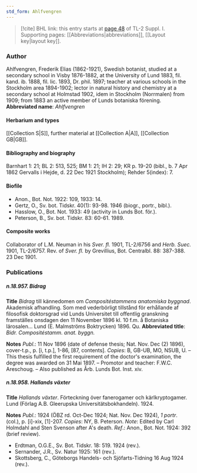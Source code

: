 ```yaml
---
std_form: Ahlfvengren
---
```


> [!cite] BHL link: this entry starts at [page 48](https://www.biodiversitylibrary.org/page/33264737) of TL-2 Suppl. I.
> Supporting pages: [[Abbreviations|abbreviations]], [[Layout key|layout key]].

### Author

Ahlfvengren, Frederik Elias (1862-1921), Swedish botanist, studied at a secondary school in Visby 1876-1882, at the University of Lund 1883, fil. kand. ib. 1888, fil. lic. 1893, Dr. phil. 1897; teacher at various schools in the Stockholm area 1894-1902; lector in natural history and chemistry at a secondary school at Holmstad 1902, idem in Stockholm (Norrmalen) from 1909; from 1883 an active member of Lunds botaniska förening. 
**Abbreviated name**: *Ahlfvengren*

#### Herbarium and types

[[Collection S|S]], further material at [[Collection A|A]], [[Collection GB|GB]].

#### Bibliography and biography

Barnhart 1: 21; BL 2: 513, 525; BM 1: 21; IH 2: 29; KR p. 19-20 (bibl., b. 7 Apr 1862 Gervalls i Hejde, d. 22 Dec 1921 Stockholm); Rehder 5(index): 7.

#### Biofile

- Anon., Bot. Not. 1922: 109, 1933: 14.
- Gertz, O., Sv. bot. Tidskr. 40(1): 93-98. 1946 (biogr., portr., bibl.).
- Hasslow, O., Bot. Not. 1933: 49 (activity in Lunds Bot. för.).
- Peterson, B., Sv. bot. Tidskr. 83: 60-61. 1989.

#### Composite works

Collaborator of L.M. Neuman in his *Sver. fl.* 1901, TL-2/6756 and *Herb. Suec.* 1901, TL-2/6757. Rev. of *Sver. fl.* by Grevillius, Bot. Centralbl. 88: 387-388. 23 Dec 1901.

### Publications

##### n.18.957. Bidrag

**Title**
*Bidrag* till kännedomen om *Compositéstammens anatomiska byggnad*. Akademisk afhandling. Som med vederbörligt tillstånd för erhållande af filosofisk doktorsgrad vid Lunds Universitet till offentlig granskning framställes onsdagen den 11 November 1896 kl. 10 f.m. å Botaniska lärosalen... Lund (E. Malmströms Boktrycken) 1896. Qu.
**Abbreviated title**: *Bidr. Compositéstamm. anat. byggn.*

**Notes**
*Publ*.: 11 Nov 1896 (date of defense thesis; Nat. Nov. Dec (2) 1896), cover-t.p., p. \[i, t.p.\], 1-86, \[87, contents\]. *Copies*: B, GB-UB, MO, NSUB, U. – This thesis fulfilled the first requirement of the doctor's examination, the degree was awarded on 31 Mai 1897. – Promotor and teacher: F.W.C. Areschoug. – Also published as Årb. Lunds Bot. Inst. xiv.

##### n.18.958. Hallands växter

**Title**
*Hallands växter*. Förteckning över fanerogamer och kärlkryptogamer. Lund (Förlag A.B. Gleerupska Universitätsbokhandeln). 1924.

**Notes**
*Publ*.: 1924 (ÖBZ rd. Oct-Dec 1924; Nat. Nov. Dec 1924), *1 portr*. (col.), p. \[i\]-xix, \[1\]-207.
*Copies*: NY, B. Peterson.
*Note*: Edited by Carl Holmdahl and Sten Svenson after A's death.
*Ref*.: Anon., Bot. Not. 1924: 392 (brief review).
- Erdtman, O.G.E., Sv. Bot. Tidskr. 18: 519. 1924 (rev.).
- Sernander, J.R., Sv. Natur 1925: 161 (rev.).
- Skottsberg, C., Göteborgs Handels- och Sjöfarts-Tidning 16 Aug 1924 (rev.).

